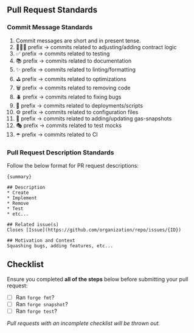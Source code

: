 ## Pull Request Standards

### Commit Message Standards

1. Commit messages are short and in present tense.
2. 👷🏻‍♂️ prefix -> commits related to adjusting/adding contract logic
3. ✅ prefix -> commits related to testing
4. 📚 prefix -> commits related to documentation
5. ✨ prefix -> commits related to linting/formatting
6. ⛳️ prefix -> commits related to optimizations
7. 🗑️ prefix -> commits related to removing code
8. 🪲 prefix -> commits related to fixing bugs
9. 🚀 prefix -> commits related to deployments/scripts
10. ⚙️ prefix -> commits related to configuration files
11. 📸 prefix -> commits related to adding/updating gas-snapshots
12. 🎭 prefix -> commits related to test mocks
13. ☂️ prefix -> commits related to CI

### Pull Request Description Standards

Follow the below format for PR request descriptions:

```
{summary}

## Description
* Create
* Implement
* Remove
* Test
* etc...

## Related issue(s)
Closes [Issue](https://github.com/organization/repo/issues/{ID})

## Motivation and Context
Squashing bugs, adding features, etc...
```

## Checklist

Ensure you completed **all of the steps** below before submitting your pull request:

-   [ ] Ran `forge fmt`?
-   [ ] Ran `forge snapshot`?
-   [ ] Ran `forge test`?

_Pull requests with an incomplete checklist will be thrown out._
